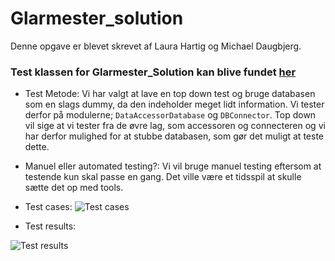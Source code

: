 # Glarmester_solution
Denne opgave er blevet skrevet af Laura Hartig og Michael Daugbjerg.

### Test klassen for Glarmester_Solution kan blive fundet [her](https://github.com/michael2750/Glarmester_solution/blob/master/test/glarmester_solution/data/TopDownTest.java)

- Test Metode: Vi har valgt at lave en top down test og bruge databasen som en slags dummy, da den indeholder meget lidt information.
Vi tester derfor på modulerne; `DataAccessorDatabase` og `DBConnector`. Top down vil sige at vi tester fra de øvre lag, som accessoren og connecteren
og vi har derfor mulighed for at stubbe databasen, som gør det muligt at teste dette.

- Manuel eller automated testing?: Vi vil bruge manuel testing eftersom at testende kun skal passe en gang.
Det ville være et tidsspil at skulle sætte det op med tools.

- Test cases:
![Test cases](https://github.com/michael2750/Glarmester_solution/blob/master/TestCases.png)

- Test results:

![Test results](https://github.com/michael2750/Glarmester_solution/blob/master/TestResults.PNG)
